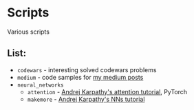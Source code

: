 # Scripts
Various scripts

## List:
- `codewars` - interesting solved codewars problems
- `medium` - code samples for [my medium posts](https://medium.com/@azawadzka)
- `neural_networks`
    - `attention` - [Andrej Karpathy's attention tutorial](https://youtu.be/kCc8FmEb1nY?si=Qo04K2n93LwPFKU8), PyTorch
    - `makemore` - [Andrej Karpathy's NNs tutorial](https://youtu.be/PaCmpygFfXo?si=dZNdyc6Be1WHMl7B)
<!-- - `spacy` - spaCy scripts -->

[//]: # (font Roboto Mono)